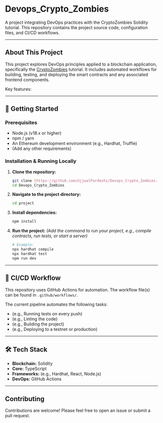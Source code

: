 # Devops_Crypto_Zombies

A project integrating DevOps practices with the CryptoZombies Solidity tutorial. This repository contains the project source code, configuration files, and CI/CD workflows.

---

## About This Project

This project explores DevOps principles applied to a blockchain application, specifically the [CryptoZombies](https://cryptozombies.io/) tutorial. It includes automated workflows for building, testing, and deploying the smart contracts and any associated frontend components.

Key features:

---

## 🚀 Getting Started

### Prerequisites

* Node.js (v18.x or higher)
* npm / yarn
* An Ethereum development environment (e.g., Hardhat, Truffle)
* (Add any other requirements)

### Installation & Running Locally

1.  **Clone the repository:**
    ```bash
    git clone [https://github.com/UjjwalPardeshi/Devops_Crypto_Zombies.git](https://github.com/UjjwalPardeshi/Devops_Crypto_Zombies.git)
    cd Devops_Crypto_Zombies
    ```

2.  **Navigate to the project directory:**
    ```bash
    cd project
    ```

3.  **Install dependencies:**
    ```bash
    npm install
    ```

4.  **Run the project:**
    *(Add the command to run your project, e.g., compile contracts, run tests, or start a server)*
    ```bash
    # Example:
    npx hardhat compile
    npx hardhat test
    npm run dev
    ```

---

## 🤖 CI/CD Workflow

This repository uses GitHub Actions for automation. The workflow file(s) can be found in `.github/workflows/`.

The current pipeline automates the following tasks:
* (e.g., Running tests on every push)
* (e.g., Linting the code)
* (e.g., Building the project)
* (e.g., Deploying to a testnet or production)

---

## 🛠️ Tech Stack

* **Blockchain:** Solidity
* **Core:** TypeScript
* **Frameworks:** (e.g., Hardhat, React, Node.js)
* **DevOps:** GitHub Actions

---

## Contributing

Contributions are welcome! Please feel free to open an issue or submit a pull request.
